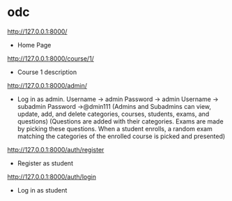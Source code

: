 # odc
http://127.0.0.1:8000/
- Home Page

http://127.0.0.1:8000/course/1/
- Course 1 description

http://127.0.0.1:8000/admin/
- Log in as admin. 
Username -> admin Password -> admin
Username -> subadmin Password ->@dmin111
(Admins and Subadmins can view, update, add, and delete categories, courses, students, exams, and questions)
(Questions are added with their categories. Exams are made by picking these questions. When a student enrolls, a random exam matching the categories of the enrolled course is picked and presented)

http://127.0.0.1:8000/auth/register
- Register as student

http://127.0.0.1:8000/auth/login
- Log in as student
